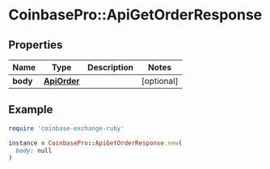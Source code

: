 # CoinbasePro::ApiGetOrderResponse

## Properties

| Name | Type | Description | Notes |
| ---- | ---- | ----------- | ----- |
| **body** | [**ApiOrder**](ApiOrder.md) |  | [optional] |

## Example

```ruby
require 'coinbase-exchange-ruby'

instance = CoinbasePro::ApiGetOrderResponse.new(
  body: null
)
```

